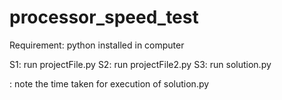 # processor_speed_test
Requirement: python installed in computer

S1: run projectFile.py
S2: run projectFile2.py
S3: run solution.py

: note the time taken for execution of solution.py
